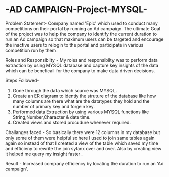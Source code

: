 # -AD CAMPAIGN-Project-MYSQL-
Problem Statement- Company named 'Epic' which used to conduct many competitions on their portal by running an Ad campaign.
The ultimate Goal of the project was to help the company to identify the current duration to run an Ad campaign so that maximum users can be targeted and encourage the inactive users to relogin to the portal and participate in various competition run by them.

Roles and Responsibilty - My roles and responsibilty was to perform data extraction by using MYSQL database and capture key insights of the data which can be beneficail for the company to make data driven decisions.

Steps Followed-

1. Gone through the data which source was MYSQL.
2. Create an ER diagram to identiy the struture of the database like how many columns are there what are the datatypes they hold and the number of primary key and forgein key.
3. Performed data Extraction by using various MYSQL functions like String,Number,Character & date time.
4. Created views and stored procudure whenever required.


Challanges faced - So basically there were 12 columns in my database but only some of them were helpful so here I used to join same tables again again so instead of that I created a view of the table which saved my time and efficieny to rewrite the join sytanx over and over. Also by creating view it helped me query my insight faster .

Result - Increased company efficiency by locating the duration to run an 'Ad campaign'. 
